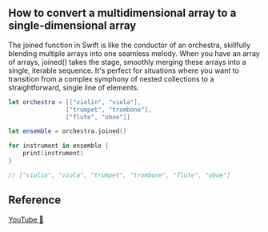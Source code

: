 ## How to convert a multidimensional array to a single-dimensional array

The joined function in Swift is like the conductor of an orchestra, skillfully blending multiple arrays into one seamless melody. When you have an array of arrays, joined() takes the stage, smoothly merging these arrays into a single, iterable sequence. It's perfect for situations where you want to transition from a complex symphony of nested collections to a straightforward, single line of elements.

```swift
let orchestra = [["violin", "viola"],
                ["trumpet", "trombone"],
                ["flute", "oboe"]]

let ensemble = orchestra.joined()

for instrument in ensemble {
    print(instrument)
}

// ["violin", "viola", "trumpet", "trombone", "flute", "oboe"]
```

## Reference

[YouTube 👀](https://youtube.com/shorts/tNROJ2H16gA?feature=share)